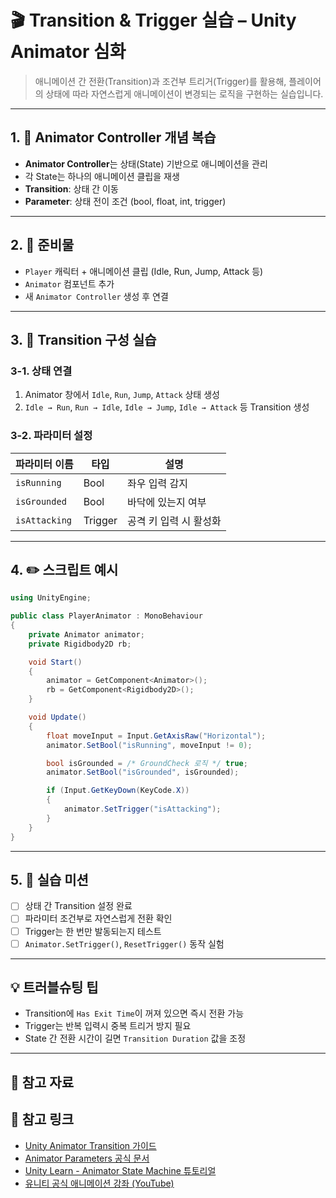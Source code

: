 # 🎬 Transition & Trigger 실습 – Unity Animator 심화

> 애니메이션 간 전환(Transition)과 조건부 트리거(Trigger)를 활용해, 플레이어의 상태에 따라 자연스럽게 애니메이션이 변경되는 로직을 구현하는 실습입니다.

---

## 1. 🧠 Animator Controller 개념 복습

- **Animator Controller**는 상태(State) 기반으로 애니메이션을 관리
- 각 State는 하나의 애니메이션 클립을 재생
- **Transition**: 상태 간 이동
- **Parameter**: 상태 전이 조건 (bool, float, int, trigger)

---

## 2. 🧱 준비물

- `Player` 캐릭터 + 애니메이션 클립 (Idle, Run, Jump, Attack 등)
- `Animator` 컴포넌트 추가
- 새 `Animator Controller` 생성 후 연결

---

## 3. 🔁 Transition 구성 실습

### 3-1. 상태 연결

1. Animator 창에서 `Idle`, `Run`, `Jump`, `Attack` 상태 생성
2. `Idle → Run`, `Run → Idle`, `Idle → Jump`, `Idle → Attack` 등 Transition 생성

### 3-2. 파라미터 설정

| 파라미터 이름 | 타입    | 설명                      |
|---------------|---------|---------------------------|
| `isRunning`   | Bool    | 좌우 입력 감지           |
| `isGrounded`  | Bool    | 바닥에 있는지 여부       |
| `isAttacking` | Trigger | 공격 키 입력 시 활성화    |

---

## 4. ✏️ 스크립트 예시

```csharp
using UnityEngine;

public class PlayerAnimator : MonoBehaviour
{
    private Animator animator;
    private Rigidbody2D rb;

    void Start()
    {
        animator = GetComponent<Animator>();
        rb = GetComponent<Rigidbody2D>();
    }

    void Update()
    {
        float moveInput = Input.GetAxisRaw("Horizontal");
        animator.SetBool("isRunning", moveInput != 0);

        bool isGrounded = /* GroundCheck 로직 */ true;
        animator.SetBool("isGrounded", isGrounded);

        if (Input.GetKeyDown(KeyCode.X))
        {
            animator.SetTrigger("isAttacking");
        }
    }
}
```

---

## 5. 🎯 실습 미션

- [ ] 상태 간 Transition 설정 완료
- [ ] 파라미터 조건부로 자연스럽게 전환 확인
- [ ] Trigger는 한 번만 발동되는지 테스트
- [ ] `Animator.SetTrigger()`, `ResetTrigger()` 동작 실험

---

## 💡 트러블슈팅 팁

- Transition에 `Has Exit Time`이 꺼져 있으면 즉시 전환 가능
- Trigger는 반복 입력시 중복 트리거 방지 필요
- State 간 전환 시간이 길면 `Transition Duration` 값을 조정

---

## 📎 참고 자료

## 🔗 참고 링크

- [Unity Animator Transition 가이드](https://docs.unity3d.com/2022.3/Documentation/Manual/class-Transition.html)
- [Animator Parameters 공식 문서](https://docs.unity3d.com/2022.3/Documentation/Manual/AnimationParameters.html)
- [Unity Learn - Animator State Machine 튜토리얼](https://learn.unity.com/tutorial/3-6-sangtae-meosin-saengseong)
- [유니티 공식 애니메이션 강좌 (YouTube)](https://www.youtube.com/watch?v=Xx21y9eJq1U)
